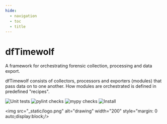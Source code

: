 ```yaml
---
hide:
  - navigation
  - toc
  - title
---
```


# dfTimewolf

A framework for orchestrating forensic collection, processing and data export.

dfTimewolf consists of collectors, processors and exporters (modules) that pass
data on to one another. How modules are orchestrated is defined in predefined
"recipes".

<!-- [:octicons-mark-github-16: Find us on GitHub](https://github.com/log2timeline/dftimewolf){ .md-button } -->

![Unit tests](https://github.com/log2timeline/dftimewolf/actions/workflows/unittests.yml/badge.svg)
![pylint checks](https://github.com/log2timeline/dftimewolf/actions/workflows/pylint.yml/badge.svg)
![mypy checks](https://github.com/log2timeline/dftimewolf/actions/workflows/mypy.yml/badge.svg)
![Install](https://github.com/log2timeline/dftimewolf/actions/workflows/install.yml/badge.svg)

<img src="_static/logo.png" alt="drawing" width="200" style="margin: 0 auto;display:block;/>

